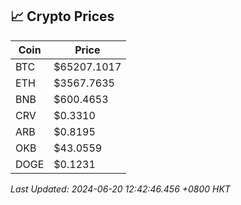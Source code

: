 ## 📈 Crypto Prices

| Coin | Price |
| ---- | ----- |
| BTC | $65207.1017 |
| ETH | $3567.7635 |
| BNB | $600.4653 |
| CRV | $0.3310 |
| ARB | $0.8195 |
| OKB | $43.0559 |
| DOGE | $0.1231 |

_Last Updated: 2024-06-20 12:42:46.456 +0800 HKT_